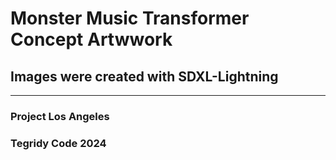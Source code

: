 # Monster Music Transformer Concept Artwwork

## Images were created with SDXL-Lightning

***

### Project Los Angeles
### Tegridy Code 2024
